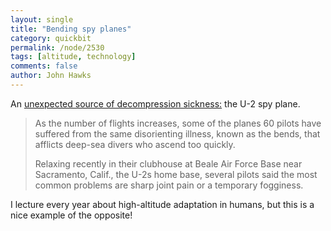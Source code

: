```yaml
---
layout: single 
title: "Bending spy planes" 
category: quickbit
permalink: /node/2530
tags: [altitude, technology] 
comments: false 
author: John Hawks 
---
```


An <a href="http://www.nytimes.com/2010/03/22/business/22plane.html">unexpected source of decompression sickness:</a> the U-2 spy plane. 

<blockquote>As the number of flights increases, some of the planes 60 pilots have suffered from the same disorienting illness, known as the bends, that afflicts deep-sea divers who ascend too quickly.

Relaxing recently in their clubhouse at Beale Air Force Base near Sacramento, Calif., the U-2s home base, several pilots said the most common problems are sharp joint pain or a temporary fogginess. </blockquote>

I lecture every year about high-altitude adaptation in humans, but this is a nice example of the opposite!


